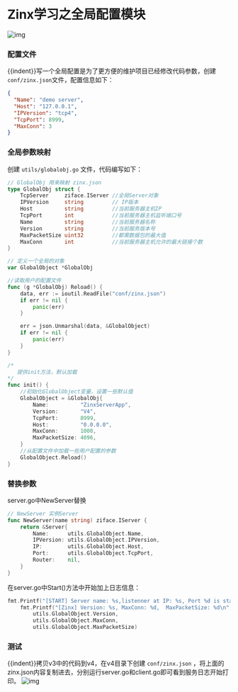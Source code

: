 # Zinx学习之全局配置模块

<!--more-->

![img](https://pic.yqqy.top/blog/20210102233220.png?imageMogr2/format/webp/interlace/1 "全局配置脑图")

### 配置文件

{{indent}}写一个全局配置是为了更方便的维护项目已经修改代码参数，创建 `conf/zinx.json`文件，配置信息如下：

```json
{
  "Name": "demo server",
  "Host": "127.0.0.1",
  "IPVersion": "tcp4",
  "TcpPort": 8999,
  "MaxConn": 3
}
```

### 全局参数映射

创建 `utils/globalobj.go` 文件，代码编写如下：

```go
// GlobalObj 用来映射 zinx.json
type GlobalObj struct {
	TcpServer     ziface.IServer //全局Server对象
	IPVersion     string         // IP版本
	Host          string         //当前服务器主机IP
	TcpPort       int            //当前服务器主机监听端口号
	Name          string         //当前服务器名称
	Version       string         //当前服务版本号
	MaxPacketSize uint32         //都需数据包的最大值
	MaxConn       int            //当前服务器主机允许的最大链接个数
}

// 定义一个全局的对象
var GlobalObject *GlobalObj

//读取用户的配置文件
func (g *GlobalObj) Reload() {
	data, err := ioutil.ReadFile("conf/zinx.json")
	if err != nil {
		panic(err)
	}

	err = json.Unmarshal(data, &GlobalObject)
	if err != nil {
		panic(err)
	}
}

/*
   提供init方法，默认加载
*/
func init() {
	//初始化GlobalObject变量，设置一些默认值
	GlobalObject = &GlobalObj{
		Name:          "ZinxServerApp",
		Version:       "V4",
		TcpPort:       8999,
		Host:          "0.0.0.0",
		MaxConn:       1000,
		MaxPacketSize: 4096,
	}
	//从配置文件中加载一些用户配置的参数
	GlobalObject.Reload()
}
```

### 替换参数

server.go中NewServer替换

```go
// NewServer 实例Server
func NewServer(name string) ziface.IServer {
	return &Server{
		Name:      utils.GlobalObject.Name,
		IPVersion: utils.GlobalObject.IPVersion,
		IP:        utils.GlobalObject.Host,
		Port:      utils.GlobalObject.TcpPort,
		Router:    nil,
	}
}
```

在server.go中Start()方法中开始加上日志信息：

```go
fmt.Printf("[START] Server name: %s,listenner at IP: %s, Port %d is starting\n", s.Name, s.IP, s.Port)
	fmt.Printf("[Zinx] Version: %s, MaxConn: %d,  MaxPacketSize: %d\n",
		utils.GlobalObject.Version,
		utils.GlobalObject.MaxConn,
		utils.GlobalObject.MaxPacketSize)
```

### 测试

{{indent}}拷贝v3中的代码到v4，在v4目录下创建 `conf/zinx.json` ，将上面的zinx.json内容复制进去，分别运行server.go和client.go即可看到服务日志开始打印。
![img](https://pic.yqqy.top/blog/20210102232931.png?imageMogr2/format/webp/interlace/1 "测试")
